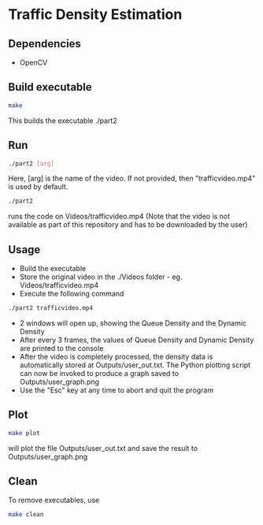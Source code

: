 # Traffic Density Estimation
## Dependencies
* OpenCV

## Build executable
```bash
make
```
This builds the executable ./part2

## Run
```bash
./part2 [arg]
```
Here, [arg] is the name of the video. If not provided, then "trafficvideo.mp4" is used by default.
```bash
./part2
```
runs the code on Videos/trafficvideo.mp4 (Note that the video is not available as part of this repository and has to be downloaded by the user)

## Usage
* Build the executable
* Store the original video in the ./Videos folder - eg. Videos/trafficvideo.mp4
* Execute the following command
```bash
./part2 trafficvideo.mp4
```
* 2 windows will open up, showing the Queue Density and the Dynamic Density
* After every 3 frames, the values of Queue Density and Dynamic Density are printed to the console
* After the video is completely processed, the density data is automatically stored at Outputs/user_out.txt. The Python plotting script can now be invoked to produce a graph saved to Outputs/user_graph.png
* Use the "Esc" key at any time to abort and quit the program

## Plot
```bash
make plot
```
will plot the file Outputs/user_out.txt and save the result to Outputs/user_graph.png

## Clean
To remove executables, use
```bash
make clean
```